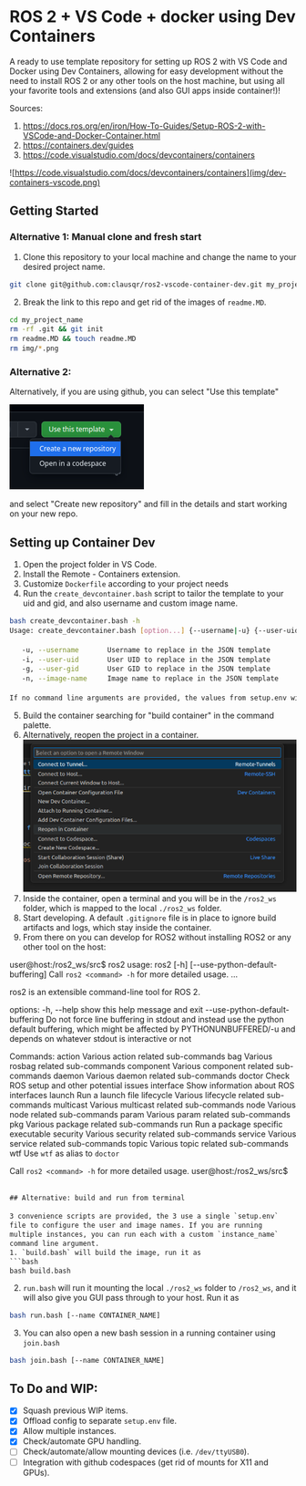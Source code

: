 # ROS 2 + VS Code + docker using Dev Containers

A ready to use template repository for setting up ROS 2 with VS Code and Docker using Dev Containers, allowing for easy development without the need to install ROS 2 or any other tools on the host machine, but using all your favorite tools and extensions (and also GUI apps inside container!)!

Sources:
1. https://docs.ros.org/en/iron/How-To-Guides/Setup-ROS-2-with-VSCode-and-Docker-Container.html
2. https://containers.dev/guides
3. https://code.visualstudio.com/docs/devcontainers/containers

![https://code.visualstudio.com/docs/devcontainers/containers](img/dev-containers-vscode.png)

## Getting Started

### Alternative 1: Manual clone and fresh start

1. Clone this repository to your local machine and change the name to your desired project name.
```bash
git clone git@github.com:clausqr/ros2-vscode-container-dev.git my_project_name
```

2. Break the link to this repo and get rid of the images of `readme.MD`.
```bash
cd my_project_name
rm -rf .git && git init
rm readme.MD && touch readme.MD
rm img/*.png
```
### Alternative 2: 

Alternatively, if you are using github, you can select "Use this template"

![github-template-button](img/github-template.png)

and select "Create new repository" and fill in the details and start working on your new repo.


## Setting up Container Dev

1. Open the project folder in VS Code.
2. Install the Remote - Containers extension.
3. Customize `Dockerfile` according to your project needs
4. Run the `create_devcontainer.bash` script to tailor the template to your uid and gid, and also username and custom image name.
  
```bash
bash create_devcontainer.bash -h
Usage: create_devcontainer.bash [option...] {--username|-u} {--user-uid|-i} {--user-gid|-g} {--image-name|-n}

   -u, --username       Username to replace in the JSON template
   -i, --user-uid       User UID to replace in the JSON template
   -g, --user-gid       User GID to replace in the JSON template
   -n, --image-name     Image name to replace in the JSON template

If no command line arguments are provided, the values from setup.env will be used.
```

5. Build the container searching for "build container" in the command palette.
6. Alternatively, reopen the project in a container.
![reopen-in-container](img/reopen-in-container.png)
7. Inside the container, open a terminal and you will be in the `/ros2_ws` folder, which is mapped to the local `./ros2_ws` folder.
8. Start developing. A default `.gitignore` file is in place to ignore build artifacts and logs, which stay inside the container.
9. From there on you can develop for ROS2 without installing ROS2 or any other tool on the host:

user@host:/ros2_ws/src$ ros2
usage: ros2 [-h] [--use-python-default-buffering] Call `ros2 <command> -h` for more detailed usage. ...

ros2 is an extensible command-line tool for ROS 2.

options:
  -h, --help            show this help message and exit
  --use-python-default-buffering
                        Do not force line buffering in stdout and instead use the python default buffering, which might be affected by PYTHONUNBUFFERED/-u and depends on whatever stdout is
                        interactive or not

Commands:
  action     Various action related sub-commands
  bag        Various rosbag related sub-commands
  component  Various component related sub-commands
  daemon     Various daemon related sub-commands
  doctor     Check ROS setup and other potential issues
  interface  Show information about ROS interfaces
  launch     Run a launch file
  lifecycle  Various lifecycle related sub-commands
  multicast  Various multicast related sub-commands
  node       Various node related sub-commands
  param      Various param related sub-commands
  pkg        Various package related sub-commands
  run        Run a package specific executable
  security   Various security related sub-commands
  service    Various service related sub-commands
  topic      Various topic related sub-commands
  wtf        Use `wtf` as alias to `doctor`

  Call `ros2 <command> -h` for more detailed usage.
user@host:/ros2_ws/src$
```

## Alternative: build and run from terminal

3 convenience scripts are provided, the 3 use a single `setup.env` file to configure the user and image names. If you are running multiple instances, you can run each with a custom `instance_name` command line argument.
1. `build.bash` will build the image, run it as
```bash
bash build.bash
```
2. `run.bash` will run it mounting the local `./ros2_ws` folder to `/ros2_ws`, and it will also give you GUI pass through to your host. Run it as
```bash
bash run.bash [--name CONTAINER_NAME]
```
3. You can also open a new bash session in a running container using `join.bash`
```bash
bash join.bash [--name CONTAINER_NAME]
```


## To Do and WIP:

- [x] Squash previous WIP items.
- [x] Offload config to separate `setup.env` file.
- [x] Allow multiple instances.
- [x] Check/automate GPU handling.
- [ ] Check/automate/allow mounting devices (i.e. `/dev/ttyUSB0`).
- [ ] Integration with github codespaces (get rid of mounts for X11 and GPUs).